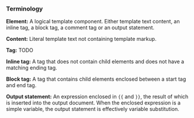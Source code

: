 ### Terminology

**Element:** A logical template component. Either template text content, an inline tag, a block tag, a comment tag or an output statement.

**Content:** Literal template text not containing template markup.

**Tag:** TODO

**Inline tag:** A tag that does not contain child elements and does not have a matching ending tag.

**Block tag:** A tag that contains child elements enclosed between a start tag and end tag.

**Output statement:** An expression enclosed in `{{` and `}}`, the result of which is inserted into the output document. When the enclosed expression is a simple variable, the output statement is effectively variable substitution.
